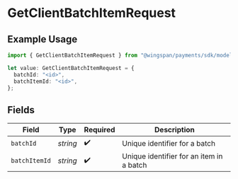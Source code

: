 # GetClientBatchItemRequest

## Example Usage

```typescript
import { GetClientBatchItemRequest } from "@wingspan/payments/sdk/models/operations";

let value: GetClientBatchItemRequest = {
  batchId: "<id>",
  batchItemId: "<id>",
};
```

## Fields

| Field                                    | Type                                     | Required                                 | Description                              |
| ---------------------------------------- | ---------------------------------------- | ---------------------------------------- | ---------------------------------------- |
| `batchId`                                | *string*                                 | :heavy_check_mark:                       | Unique identifier for a batch            |
| `batchItemId`                            | *string*                                 | :heavy_check_mark:                       | Unique identifier for an item in a batch |